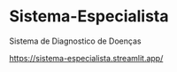 # Sistema-Especialista
Sistema de Diagnostico de Doenças

https://sistema-especialista.streamlit.app/
